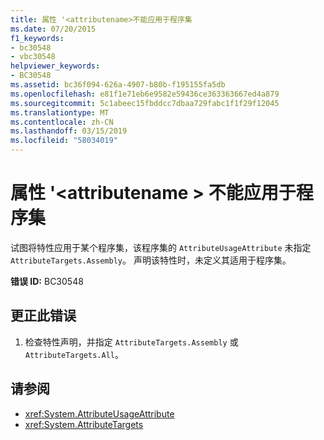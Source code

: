 ```yaml
---
title: 属性 '<attributename>不能应用于程序集
ms.date: 07/20/2015
f1_keywords:
- bc30548
- vbc30548
helpviewer_keywords:
- BC30548
ms.assetid: bc36f094-626a-4907-b80b-f195155fa5db
ms.openlocfilehash: e81f1e71eb6e9582e59436ce363363667ed4a879
ms.sourcegitcommit: 5c1abeec15fbddcc7dbaa729fabc1f1f29f12045
ms.translationtype: MT
ms.contentlocale: zh-CN
ms.lasthandoff: 03/15/2019
ms.locfileid: "58034019"
---
```

# <a name="attribute-attributename-cannot-be-applied-to-an-assembly"></a>属性 '\<attributename > 不能应用于程序集
试图将特性应用于某个程序集，该程序集的 `AttributeUsageAttribute` 未指定 `AttributeTargets.Assembly`。 声明该特性时，未定义其适用于程序集。  
  
 **错误 ID:** BC30548  
  
## <a name="to-correct-this-error"></a>更正此错误  
  
1.  检查特性声明，并指定 `AttributeTargets.Assembly` 或 `AttributeTargets.All`。  
  
## <a name="see-also"></a>请参阅

- <xref:System.AttributeUsageAttribute>
- <xref:System.AttributeTargets>
